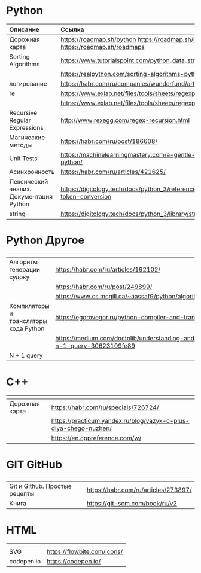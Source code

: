 <h1 id="Python">Python</h1>
<table>
<thead>
<tr>
<th style="text-align: left;">Описание</th>
<th style="text-align: left;">Ссылка</th>
</tr>
</thead>
<tbody>
<tr>
<td style="text-align: left;">Дорожная карта</td>
<td style="text-align: left;"><a target="_blank" href="https://roadmap.sh/python">https://roadmap.sh/python</a> <a target="_blank" href="https://roadmap.sh/backend">https://roadmap.sh/backend</a> <a target="_blank" href="https://roadmap.sh/roadmaps">https://roadmap.sh/roadmaps</a></td>
</tr>
<tr>
<td style="text-align: left;">Sorting Algorithms</td>
<td style="text-align: left;"><a target="_blank" href="https://www.tutorialspoint.com/python_data_structure/python_sorting_algorithms.htm">https://www.tutorialspoint.com/python_data_structure/python_sorting_algorithms.htm</a></td>
</tr>
<tr>
<td style="text-align: left;"></td>
<td style="text-align: left;"><a target="_blank" href="https://realpython.com/sorting-algorithms-python/">https://realpython.com/sorting-algorithms-python/</a></td>
</tr>
<tr>
<td style="text-align: left;">логирование</td>
<td style="text-align: left;"><a target="_blank" href="https://habr.com/ru/companies/wunderfund/articles/683880/">https://habr.com/ru/companies/wunderfund/articles/683880/</a></td>
</tr>
<tr>
<td style="text-align: left;">re</td>
<td style="text-align: left;"><a target="_blank" href="https://www.exlab.net/files/tools/sheets/regexp/regexp.pdf">https://www.exlab.net/files/tools/sheets/regexp/regexp.pdf</a></td>
</tr>
<tr>
<td style="text-align: left;"></td>
<td style="text-align: left;"><a target="_blank" href="https://www.exlab.net/files/tools/sheets/regexp/regexp.png">https://www.exlab.net/files/tools/sheets/regexp/regexp.png</a></td>
</tr>
<tr>
<td style="text-align: left;">Recursive Regular Expressions</td>
<td style="text-align: left;"><a target="_blank" href="http://www.rexegg.com/regex-recursion.html">http://www.rexegg.com/regex-recursion.html</a></td>
</tr>
<tr>
<td style="text-align: left;">Магические методы</td>
<td style="text-align: left;"><a target="_blank" href="https://habr.com/ru/post/186608/">https://habr.com/ru/post/186608/</a></td>
</tr>
<tr>
<td style="text-align: left;">Unit Tests</td>
<td style="text-align: left;"><a target="_blank" href="https://machinelearningmastery.com/a-gentle-introduction-to-unit-testing-in-python/">https://machinelearningmastery.com/a-gentle-introduction-to-unit-testing-in-python/</a></td>
</tr>
<tr>
<td style="text-align: left;">Асинхронность</td>
<td style="text-align: left;"><a target="_blank" href="https://habr.com/ru/articles/421625/">https://habr.com/ru/articles/421625/</a></td>
</tr>
<tr>
<td style="text-align: left;">Лексический анализ. Документация Python</td>
<td style="text-align: left;"><a target="_blank" href="https://digitology.tech/docs/python_3/reference/lexical_analysis.html#grammar-token-conversion">https://digitology.tech/docs/python_3/reference/lexical_analysis.html#grammar-token-conversion</a></td>
</tr>
<tr>
<td style="text-align: left;">string</td>
<td style="text-align: left;"><a target="_blank" href="https://digitology.tech/docs/python_3/library/string.html">https://digitology.tech/docs/python_3/library/string.html</a></td>
</tr>
</tbody>
</table>
<h1 id="PythonДругое">Python Другое</h1>
<table>
<thead>
<tr>
<th style="text-align: left;"></th>
<th style="text-align: left;"></th>
</tr>
</thead>
<tbody>
<tr>
<td style="text-align: left;">Алгоритм генерации судоку</td>
<td style="text-align: left;"><a target="_blank" href="https://habr.com/ru/articles/192102/">https://habr.com/ru/articles/192102/</a></td>
</tr>
<tr>
<td style="text-align: left;"></td>
<td style="text-align: left;"><a target="_blank" href="https://habr.com/ru/post/249899/">https://habr.com/ru/post/249899/</a></td>
</tr>
<tr>
<td style="text-align: left;"></td>
<td style="text-align: left;"><a target="_blank" href="https://www.cs.mcgill.ca/~aassaf9/python/algorithm_x.html">https://www.cs.mcgill.ca/~aassaf9/python/algorithm_x.html</a></td>
</tr>
<tr>
<td style="text-align: left;">Компиляторы и трансляторы кода Python</td>
<td style="text-align: left;"><a target="_blank" href="https://egorovegor.ru/python-compiler-and-translator/">https://egorovegor.ru/python-compiler-and-translator/</a></td>
</tr>
<tr>
<td style="text-align: left;"></td>
<td style="text-align: left;"><a target="_blank" href="https://medium.com/doctolib/understanding-and-fixing-n-1-query-30623109fe89">https://medium.com/doctolib/understanding-and-fixing-n-1-query-30623109fe89</a></td>
</tr>
<tr>
<td style="text-align: left;">N + 1 query</td>
<td style="text-align: left;"></td>
</tr>
</tbody>
</table>
<h1 id="C++">C++</h1>
<table>
<thead>
<tr>
<th></th>
<th></th>
</tr>
</thead>
<tbody>
<tr>
<td>Дорожная карта</td>
<td><a target="_blank" href="https://habr.com/ru/specials/726724/">https://habr.com/ru/specials/726724/</a></td>
</tr>
<tr>
<td></td>
<td><a target="_blank" href="https://practicum.yandex.ru/blog/yazyk-c-plus-dlya-chego-nuzhen/">https://practicum.yandex.ru/blog/yazyk-c-plus-dlya-chego-nuzhen/</a></td>
</tr>
<tr>
<td></td>
<td><a target="_blank" href="https://en.cppreference.com/w/">https://en.cppreference.com/w/</a></td>
</tr>
</tbody>
</table>
<h1 id="GITGitHub">GIT GitHub</h1>
<table>
<thead>
<tr>
<th></th>
<th></th>
</tr>
</thead>
<tbody>
<tr>
<td>Git и Github. Простые рецепты</td>
<td><a target="_blank" href="https://habr.com/ru/articles/273897/">https://habr.com/ru/articles/273897/</a></td>
</tr>
<tr>
<td>Книга</td>
<td><a target="_blank" href="https://git-scm.com/book/ru/v2">https://git-scm.com/book/ru/v2</a></td>
</tr>
</tbody>
</table>
<h1 id="HTML">HTML</h1>
<table>
<thead>
<tr>
<th></th>
<th></th>
</tr>
</thead>
<tbody>
<tr>
<td>SVG</td>
<td><a target="_blank" href="https://flowbite.com/icons/">https://flowbite.com/icons/</a></td>
</tr>
<tr>
<td>codepen.io</td>
<td><a target="_blank" href="https://codepen.io/">https://codepen.io/</a></td>
</tr>
</tbody>
</table>